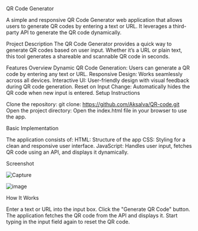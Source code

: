 QR Code Generator


A simple and responsive QR Code Generator web application that allows users to generate QR codes by entering a text or URL. It leverages a third-party API to generate the QR code dynamically.

Project Description
The QR Code Generator provides a quick way to generate QR codes based on user input. Whether it’s a URL or plain text, this tool generates a shareable and scannable QR code in seconds.

Features Overview
Dynamic QR Code Generation: Users can generate a QR code by entering any text or URL.
Responsive Design: Works seamlessly across all devices.
Interactive UI: User-friendly design with visual feedback during QR code generation.
Reset on Input Change: Automatically hides the QR code when new input is entered.
Setup Instructions

Clone the repository:
git clone: https://github.com/Aksalva/QR-code.git 
Open the project directory:
Open the index.html file in your browser to use the app.

Basic Implementation

The application consists of:
HTML: Structure of the app 
CSS: Styling for a clean and responsive user interface.
JavaScript: Handles user input, fetches QR code using an API, and displays it dynamically.

Screenshot

![Capture](https://github.com/user-attachments/assets/4fa8d1ab-efd3-4e1f-9ec8-91ec62565c49)

![image](https://github.com/user-attachments/assets/66a363de-4ea7-451b-b51d-173d121c7393)




How It Works


Enter a text or URL into the input box.
Click the "Generate QR Code" button.
The application fetches the QR code from the API and displays it.
Start typing in the input field again to reset the QR code.
